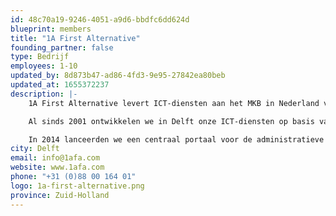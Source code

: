 ```yaml
---
id: 48c70a19-9246-4051-a9d6-bbdfc6dd624d
blueprint: members
title: "1A First Alternative"
founding_partner: false
type: Bedrijf
employees: 1-10
updated_by: 8d873b47-ad86-4fd3-9e95-27842ea80beb
updated_at: 1655372237
description: |-
    1A First Alternative levert ICT-diensten aan het MKB in Nederland via een landelijk netwerk van gecertificeerde 1A-partners. Deze ICT-diensten zijn vooral gericht op bedrijven van 5-100 medewerkers.

    Al sinds 2001 ontwikkelen we in Delft onze ICT-diensten op basis van Linux en opensource en bieden deze aan voor een vaste lage prijs per maand. De 1A-diensten vormen een totaalconcept en verbinden kantoor, datacenter en clouddiensten. De focus ligt op klanttevredenheid, beveiliging en duurzaamheid. Dankzij modulariteit en standaardisatie kan flexibel omgegaan worden met groei en krimp.

    In 2014 lanceerden we een centraal portaal voor de administratieve taken genaamd My1A. Hiervoor kozen we het Laravel Framework en jaren later staan we nog steeds achter deze keuze. Inmiddels gebruiken we het Laravel Framework ook voor een aantal andere applicaties.
city: Delft
email: info@1afa.com
website: www.1afa.com
phone: "+31 (0)88 00 164 01"
logo: 1a-first-alternative.png
province: Zuid-Holland
---
```


